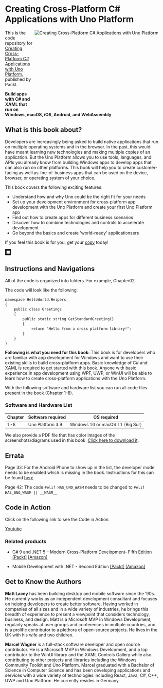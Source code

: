# Creating Cross-Platform C# Applications with Uno Platform

<a href="https://www.packtpub.com/product/creating-cross-platform-c-applications-with-uno/9781801078498"><img src="https://static.packt-cdn.com/products/9781801078498/cover/smaller" alt="Creating Cross-Platform C# Applications with Uno Platform" height="256px" align="right"></a>

This is the code repository for [Creating Cross-Platform C# Applications with Uno Platform](https://www.packtpub.com/product/creating-cross-platform-c-applications-with-uno/9781801078498), published by Packt.

**Build apps with C# and XAML that run on Windows, macOS, iOS, Android, and WebAssembly**

## What is this book about?
Developers are increasingly being asked to build native applications that run on multiple operating systems and in the browser. In the past, this would have meant learning new technologies and making multiple copies of an application. But the Uno Platform allows you to use tools, languages, and APIs you already know from building Windows apps to develop apps that can also run on other platforms. This book will help you to create customer-facing as well as line-of-business apps that can be used on the device, browser, or operating system of your choice.

This book covers the following exciting features: 
* Understand how and why Uno could be the right fit for your needs
* Set up your development environment for cross-platform app development with the Uno Platform and create your first Uno Platform app
* Find out how to create apps for different business scenarios
* Discover how to combine technologies and controls to accelerate development
* Go beyond the basics and create 'world-ready' applicationsers

If you feel this book is for you, get your [copy](https://www.amazon.com/dp/1801078491) today!

<a href="https://www.packtpub.com/?utm_source=github&utm_medium=banner&utm_campaign=GitHubBanner"><img src="https://raw.githubusercontent.com/PacktPublishing/GitHub/master/GitHub.png" 
alt="https://www.packtpub.com/" border="5" /></a>


## Instructions and Navigations
All of the code is organized into folders. For example, Chapter02.

The code will look like the following:
```
namespace HelloWorld.Helpers
{
    public class Greetings
    {
        public static string GetStandardGreeting()
        {
            return "Hello from a cross platform library!";
        }
    }
}
```

**Following is what you need for this book:**
This book is for developers who are familiar with app development for Windows and want to use their existing skills to build cross-platform apps. Basic knowledge of C# and XAML is required to get started with this book. Anyone with basic experience in app development using WPF, UWP, or WinUI will be able to learn how to create cross-platform applications with the Uno Platform.

With the following software and hardware list you can run all code files present in the book (Chapter 1-8).

### Software and Hardware List

| Chapter  | Software required                   | OS required                        |
| -------- | ------------------------------------| -----------------------------------|
| 1-8        | Uno Platform 3.9                     | Windows 10 or macOS 11 (Big Sur)  |



We also provide a PDF file that has color images of the screenshots/diagrams used in this book. [Click here to download it](https://static.packt-cdn.com/downloads/9781801078498_ColorImages.pdf).

## Errata

Page 33: For the Android Phone to show up in the list, the developer mode needs to be enabled which is missing in the book. Instructions for this can be found [here](https://docs.microsoft.com/en-us/xamarin/android/get-started/installation/set-up-device-for-development)

Page 42: The code `#elif HAS_UNO_WASM` needs to be changed to `#elif HAS_UNO_WASM || __WASM__` 

## Code in Action

Click on the following link to see the Code in Action:

[Youtube](https://bit.ly/3yHTfYL)

### Related products <Other books you may enjoy>
* C# 9 and .NET 5 – Modern Cross-Platform Development- Fifth Edition [[Packt]](https://www.packtpub.com/product/c-9-and-net-5-modern-cross-platform-development-fifth-edition/9781800568105) [[Amazon]](https://www.amazon.com/dp/180056810X)

* Mobile Development with .NET - Second Edition [[Packt]](https://www.packtpub.com/product/mobile-development-with-asp-net-core-5-second-edition/9781800204690) [[Amazon]](https://www.amazon.com/dp/1800204698)

## Get to Know the Authors
**Matt Lacey**
has been building desktop and mobile software since the '90s. He currently works as an independent development consultant and focuses on helping developers to create better software. Having worked in companies of all sizes and in a wide variety of industries, he brings this breadth of experience to present a viewpoint that considers technology, business, and design.
Matt is a Microsoft MVP in Windows Development, regularly speaks at user groups and conferences in multiple countries, and is a prolific contributor to a plethora of open-source projects. He lives in the UK with his wife and two children.

**Marcel Wagner**
is a full-stack software developer and open source contributor. He is a Microsoft MVP in Windows Development, and a top contributor to the WinUI library and the XAML Controls Gallery while also contributing to other projects and libraries including the Windows Community Toolkit and Uno Platform.
Marcel graduated with a Bachelor of Science in Computer Science and has been developing applications and services with a wide variety of technologies including React, Java, C#, C++, UWP and Uno Platform. He currently resides in Germany.




